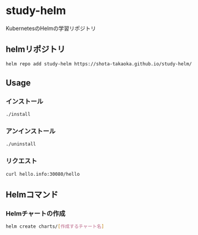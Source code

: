 # study-helm
KubernetesのHelmの学習リポジトリ

## helmリポジトリ

```sh
helm repo add study-helm https://shota-takaoka.github.io/study-helm/
```

## Usage

### インストール

```sh
./install
```

### アンインストール

```sh
./uninstall
```

### リクエスト

```sh
curl hello.info:30080/hello
```

## Helmコマンド

### Helmチャートの作成

```sh
helm create charts/[作成するチャート名]
```


